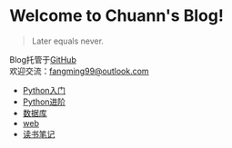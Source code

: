 # Welcome to Chuann's Blog!  

> Later equals never.            

Blog托管于[GitHub](https://github.com/fangmingc/ChuannBlog)    
欢迎交流：fangming99@outlook.com    

* [Python入门](Beginning_of_Python/SUMMARY.md)
* [Python进阶](Intermedidate_Python/SUMMARY.md)
* [数据库](Database/SUMMARY.md)
* [web](Web/SUMMARY.md)
* [读书笔记](Reading_notes/SUMMARY.md)



